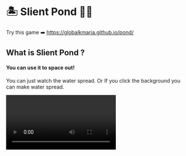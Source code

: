 # 🏝 Slient Pond 🧘‍♂️

Try this game ➡️ https://globalkmaria.github.io/pond/

## What is Slient Pond ?

#### You can use it to space out!

<p>You can just watch the water spread. Or If you click the background you can make water spread.</p>

<video controls width="300" src="./pondv.mov" type="video/mov"></video>
